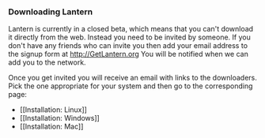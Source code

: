 ### Downloading Lantern

Lantern is currently in a closed beta, which means that you can't download it directly from the web. Instead you need to be invited by someone. If you don't have any friends who can invite you then add your email address to the signup form at http://GetLantern.org You will be notified when we can add you to the network.

Once you get invited you will receive an email with links to the downloaders. Pick the one appropriate for your system and then go to the corresponding page:

* [[Installation: Linux]]
* [[Installation: Windows]]
* [[Installation: Mac]]